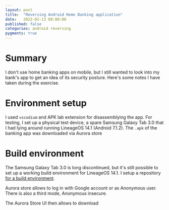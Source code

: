 ```yaml
---
layout: post
title:  "Reversing Android Home Banking application"
date:   2022-02-13 08:00:00
published: false
categories: android reversing
pygments: true
---
```


Summary
=======
I don't use home banking apps on mobile, but I still wanted to look into my bank's 
app to get an idea of its security posture. Here's some notes I have taken during the
exercise.


Environment setup
=======
I used `vscodium` and APK lab extension for disassemblying the app. For testing, I set up 
a physical test device, a spare Samsung Galaxy Tab 3.0 that I had lying around running 
LineageOS 14.1 (Android 7.1.2). The `.apk` of the banking app was downloaded via Aurora 
store


Build environment
=======
The Samsung Galaxy Tab 3.0 is long discontinued, but it's still possible to set up a working
build environment for LineageOS 14.1. I setup a repository [for a build environment](https://github.com/marcoguerri/lineageos-build).


Aurora store allows to log in with Google account or as Anonymous user. There is also a third mode,
Anonymous insecure.

The Aurora Store UI then allows to download
